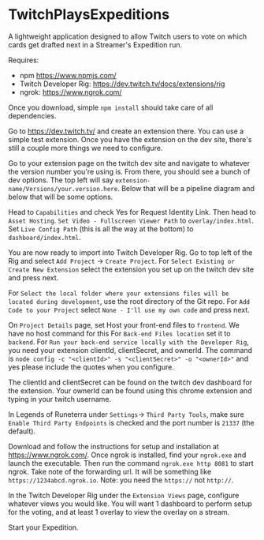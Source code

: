 # TwitchPlaysExpeditions
A lightweight application designed to allow Twitch users to vote on which cards get drafted next in a Streamer's Expedition run.

Requires:
- npm  https://www.npmjs.com/
- Twitch Developer Rig: https://dev.twitch.tv/docs/extensions/rig
- ngrok: https://www.ngrok.com/


Once you download, simple `npm install` should take care of all dependencies.

Go to https://dev.twitch.tv/ and create an extension there. You can use a simple test extension. Once you have the extension on the dev site, there's still a couple more things we need to configure.

Go to your extension page on the twitch dev site and navigate to whatever the version number you're using is. From there, you should see a bunch of dev options. The top left will say `extension-name/Versions/your.version.here`. Below that will be a pipeline diagram and below that will be some options.

Head to `Capabilities` and check Yes for Request Identity Link. Then head to `Asset Hosting`. `Set Video - Fullscreen Viewer Path` to `overlay/index.html`. Set `Live Config Path` (this is all the way at the bottom) to `dashboard/index.html`.

You are now ready to import into Twitch Developer Rig. Go to top left of the Rig and select `Add Project` -> `Create Project`. For `Select Existing or Create New Extension` select the extension you set up on the twitch dev site and press next.

For `Select the local folder where your extensions files will be located during development`, use the root directory of the Git repo. For `Add Code to your Project` select `None - I'll use my own code` and press next.

On `Project Details` page, set Host your front-end files to `frontend`. We have no host command for this
For `Back-end Files location` set it to `backend`. For `Run your back-end service locally with the Developer Rig`, you need your extension clientId, clientSecret, and ownerId. The command is `node config -c "<clientId>" -s "<clientSecret>" -o "<ownerId>"` and yes please include the quotes when you configure.

The clientId and clientSecret can be found on the twitch dev dashboard for the extension. Your ownerId can be found using this chrome extension and typing in your twitch username.

In Legends of Runeterra under `Settings`-> `Third Party Tools`, make sure `Enable Third Party Endpoints` is checked and the port number is `21337` (the default).

Download and follow the instructions for setup and installation at https://www.ngrok.com/. Once ngrok is installed, find your `ngrok.exe` and launch the executable. Then run the command `ngrok.exe http 8081` to start ngrok. Take note of the forwarding url. It will be something like `https://1234abcd.ngrok.io`. Note: you need the `https://` not `http://`.

In the Twitch Developer Rig under the `Extension Views` page, configure whatever views you would like. You will want 1 dashboard to perform setup for the voting, and at least 1 overlay to view the overlay on a stream.

Start your Expedition.